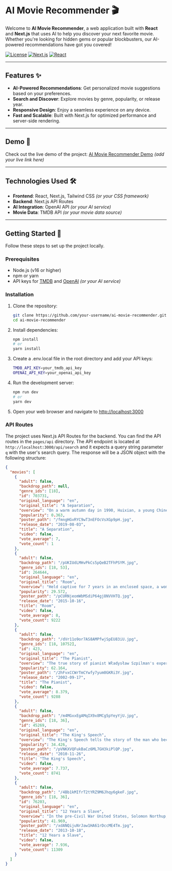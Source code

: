 # AI Movie Recommender 🎬

Welcome to **AI Movie Recommender**, a web application built with **React** and **Next.js** that uses AI to help you discover your next favorite movie. Whether you're looking for hidden gems or popular blockbusters, our AI-powered recommendations have got you covered!

[![License](https://img.shields.io/badge/license-MIT-blue)](LICENSE)
[![Next.js](https://img.shields.io/badge/Next.js-13.0%2B-blue)](https://nextjs.org/)
[![React](https://img.shields.io/badge/React-18.0%2B-blue)](https://reactjs.org/)

---

## Features ✨

- **AI-Powered Recommendations**: Get personalized movie suggestions based on your preferences.
- **Search and Discover**: Explore movies by genre, popularity, or release year.
- **Responsive Design**: Enjoy a seamless experience on any device.
- **Fast and Scalable**: Built with Next.js for optimized performance and server-side rendering.

---

## Demo 🚀

Check out the live demo of the project: [AI Movie Recommender Demo](#) _(add your live link here)_

---

## Technologies Used 🛠️

- **Frontend**: React, Next.js, Tailwind CSS _(or your CSS framework)_
- **Backend**: Next.js API Routes
- **AI Integration**: OpenAI API _(or your AI service)_
- **Movie Data**: TMDB API _(or your movie data source)_

---

## Getting Started 🏁

Follow these steps to set up the project locally.

### Prerequisites

- Node.js (v16 or higher)
- npm or yarn
- API keys for [TMDB](https://www.themoviedb.org/) and [OpenAI](https://openai.com/) _(or your AI service)_

### Installation

1. Clone the repository:
   ```bash
   git clone https://github.com/your-username/ai-movie-recommender.git
   cd ai-movie-recommender
   ```
2. Install dependencies:
   ```bash
   npm install
   # or
   yarn install
   ```
3. Create a .env.local file in the root directory and add your API keys:
   ```bash
   TMDB_API_KEY=your_tmdb_api_key
   OPENAI_API_KEY=your_openai_api_key
   ```
4. Run the development server:
   ```bash
   npm run dev
   # or
   yarn dev
   ```
5. Open your web browser and navigate to [http://localhost:3000](http://localhost:3000)

### API Routes

The project uses Next.js API Routes for the backend. You can find the API routes in the `pages/api` directory.
The API endpoint is located at `http://localhost:3000/api/search` and it expects a query string parameter `q` with the user's search query. The response will be a JSON object with the following structure:

```json
{
  "movies": [
    {
      "adult": false,
      "backdrop_path": null,
      "genre_ids": [18],
      "id": 703731,
      "original_language": "en",
      "original_title": "A Separation",
      "overview": "On a warm autumn day in 1990, Huixian, a young Chinese woman, arrives in Florida to reunite with her PhD husband, after a four-year separation. Filled with blossoming hope and desire, she is introduced to another side of American life.",
      "popularity": 0.363,
      "poster_path": "/fmngHGvRYC9wT3nEFOcVsXGp9pH.jpg",
      "release_date": "2019-08-03",
      "title": "A Separation",
      "video": false,
      "vote_average": 7,
      "vote_count": 1
    },
    {
      "adult": false,
      "backdrop_path": "/pUKIUdLMHvPkCs5pQeB2TFhPSYM.jpg",
      "genre_ids": [18, 53],
      "id": 264644,
      "original_language": "en",
      "original_title": "Room",
      "overview": "Held captive for 7 years in an enclosed space, a woman and her young son finally gain their freedom, allowing the boy to experience the outside world for the first time.",
      "popularity": 29.572,
      "poster_path": "/pCURNjeomWbMSdiP64gj8NVVHTQ.jpg",
      "release_date": "2015-10-16",
      "title": "Room",
      "video": false,
      "vote_average": 8,
      "vote_count": 9222
    },
    {
      "adult": false,
      "backdrop_path": "/dVr11o9or7AS8AMPfwjSpEU83iU.jpg",
      "genre_ids": [18, 10752],
      "id": 423,
      "original_language": "en",
      "original_title": "The Pianist",
      "overview": "The true story of pianist Władysław Szpilman's experiences in Warsaw during the Nazi occupation. When the Jews of the city find themselves forced into a ghetto, Szpilman finds work playing in a café; and when his family is deported in 1942, he stays behind, works for a while as a laborer, and eventually goes into hiding in the ruins of the war-torn city.",
      "popularity": 62.164,
      "poster_path": "/2hFvxCCWrTmCYwfy7yum0GKRi3Y.jpg",
      "release_date": "2002-09-17",
      "title": "The Pianist",
      "video": false,
      "vote_average": 8.379,
      "vote_count": 9288
    },
    {
      "adult": false,
      "backdrop_path": "/m4MGxxEgAMqIX9x8MCg5pYeyYjU.jpg",
      "genre_ids": [18, 36],
      "id": 45269,
      "original_language": "en",
      "original_title": "The King's Speech",
      "overview": "The King's Speech tells the story of the man who became King George VI, the father of Queen Elizabeth II. After his brother abdicates, George ('Bertie') reluctantly assumes the throne. Plagued by a dreaded stutter and considered unfit to be king, Bertie engages the help of an unorthodox speech therapist named Lionel Logue. Through a set of unexpected techniques, and as a result of an unlikely friendship, Bertie is able to find his voice and boldly lead the country into war.",
      "popularity": 34.426,
      "poster_path": "/pVNKXVQFukBaCz6ML7GH3kiPlQP.jpg",
      "release_date": "2010-11-26",
      "title": "The King's Speech",
      "video": false,
      "vote_average": 7.737,
      "vote_count": 8741
    },
    {
      "adult": false,
      "backdrop_path": "/4Bb1kMIfrT2tYRZ9M6Jhqy6gkeF.jpg",
      "genre_ids": [18, 36],
      "id": 76203,
      "original_language": "en",
      "original_title": "12 Years a Slave",
      "overview": "In the pre-Civil War United States, Solomon Northup, a free black man from upstate New York, is abducted and sold into slavery. Facing cruelty as well as unexpected kindnesses Solomon struggles not only to stay alive, but to retain his dignity. In the twelfth year of his unforgettable odyssey, Solomon’s chance meeting with a Canadian abolitionist will forever alter his life.",
      "popularity": 41.969,
      "poster_path": "/xdANQijuNrJaw1HA61rDccME4Tm.jpg",
      "release_date": "2013-10-18",
      "title": "12 Years a Slave",
      "video": false,
      "vote_average": 7.936,
      "vote_count": 11309
    }
  ]
}
```
